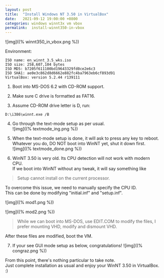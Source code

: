 ```yaml
---
layout:	post
title:	"Install Windows NT 3.50 in VirtualBox"
date:	2021-09-12 19:00:00 +0800
categories: windows winnt3x vm vbox
permalink:  install-winnt350-in-vbox
---
```


![img]((% winnt350_in_vbox.png %))

Environment:
```
ISO name: en_winnt_3.5_wks.iso
ISO size: 258,607,104 bytes
ISO MD5: b7205f611100bd19643329fd0ce2e6c3
ISO SHA1: ae0e3c862d8d6662e882fc4ba7963eb6cf893d91
VirtualBox: version 5.2.44 r139111
```

1) Boot into MS-DOS 6.2 with CD-ROM support.

2) Make sure C drive is formatted as FAT16.

3) Assume CD-ROM drive letter is D, run:
```
D:\i386\winnt.exe /B
```

4) Go through the text-mode setup as per usual.  
![img]((% textmode_ing.png %))

5) When the text-mode setup is done, it will ask to press any key to reboot.
Whatever you do, DO NOT boot into WinNT yet, shut it down first.  
![img]((% textmode_done.png %))

6) WinNT 3.50 is very old. Its CPU detection will not work with modern CPU.  
If we boot into WinNT without any tweak, it will say something like
> Setup cannot install on the current processor.

To overcome this issue, we need to manually specify the CPU ID.  
This can be done by modifying "initial.inf" and "setup.inf".

![img]((% mod1.png %))

![img]((% mod2.png %))  

> While we can boot into MS-DOS, use EDIT.COM to modify the files, I prefer mounting VHD, modify and dismount VHD.

After these files are modified, boot the VM.

7) If your see GUI mode setup as below, congratulations!
![img]((% congraz.png %))

From this point, there's nothing particular to take note.  
Just complete installation as usual and enjoy your WinNT 3.50 in VirtualBox. :)

